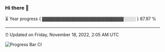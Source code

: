 ### Hi there 👋

⏳ Year progress { ▓▓▓▓▓▓▓▓▓▓▓▓▓▓▓▓▓▓▓▓▓▓▓▓▓▓░░░░ } 87.97 %

---

⏰ Updated on Friday, November 18, 2022, 2:05 AM UTC

![Progress Bar CI](https://github.com/arthurbuhl/arthurbuhl/workflows/Progress%20Bar%20CI/badge.svg)

